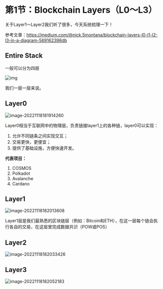 # 第1节：Blockchain Layers（L0～L3）

关于Layer1～Layer2我们听了很多，今天系统梳理一下！

参考文章：https://medium.com/@nick.5montana/blockchain-layers-l0-l1-l2-l3-in-a-diagram-569162398db



## Entire Stack

一般可以分为四层

![img](https://duke-typora.s3.ap-southeast-1.amazonaws.com/uPic/0*NqJ5jJgl3kR1UMge.png)

我们一层一层来说。



## Layer0

![image-20221118181914260](https://duke-typora.s3.ap-southeast-1.amazonaws.com/uPic/image-20221118181914260.png)

Layer0相当于互联网中的物理层，负责链接layer1上的各种链，layer0可以实现：

1. 允许不同链条之间实现交互；
2. 交易更快，更便宜；
3. 提供了基础设施，方便快速开发。

**代表项目：**

1. COSMOS
2. Polkadot
3. Avalanche
4. Cardano



## Layer1

![image-20221118182013608](https://duke-typora.s3.ap-southeast-1.amazonaws.com/uPic/image-20221118182013608.png)

Layer1层是我们最熟悉的区块链层（例如：Bitcoin和ETH），在这一层每个链会执行各自的交易，在这层里完成数据共识（POW或POS）

## Layer2

![image-20221118182033426](https://duke-typora.s3.ap-southeast-1.amazonaws.com/uPic/image-20221118182033426.png)

## Layer3

![image-20221118182052183](https://duke-typora.s3.ap-southeast-1.amazonaws.com/uPic/image-20221118182052183.png)